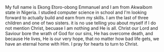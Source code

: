 My full name is Ekong Etoro-obong Emmanuel and I  am from Akwaibom state in Nigeria. I studied computer science in school and I'm looking forward to actually build and earn from my skills.
I am the last of three children and one of two sisters.
it is no use telling you about myself if I do not mention Christ, becuase I  am nothing and He is all. Christ our Lord and Saviour bore the wrath of God for our sins, He has overcome death, and because He lives, He is our very hope, that no matter how bad life gets, we have an eternal home with Him. I pray for hearts to turn to Christ.
